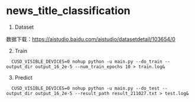 # news_title_classification

1. Dataset

数据下载：https://aistudio.baidu.com/aistudio/datasetdetail/103654/0

2. Train

```
  CUSD_VISIBLE_DEVICES=0 nohup python -u main.py --do_train --output_dir output_16_2e-5 --num_train_epochs 10 > train.log&
```

3. Predict

```
  CUSD_VISIBLE_DEVICES=0 nohup python -u main.py --do_test --output_dir output_16_2e-5 --result_path result_211027.txt > test.log&
 ```
  
